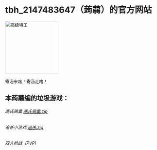 # tbh_2147483647（蒟蒻）的官方网站
<img width="175" alt="高级特工" src="https://user-images.githubusercontent.com/102367763/160220926-8c714d3c-65de-4847-838f-5b229f7d7287.png">

寄汤来咯！寄汤走咯！

## 本蒟蒻编的垃圾游戏：

###### 馮氏鶏羹 [馮氏鶏羹.zip](https://github.com/tbh2147483647/tbh2147483647.github.io/files/8354527/default.zip)

###### 追杀小游戏       [追杀.zip](https://github.com/tbh2147483647/tbh2147483647.github.io/files/8354548/default.zip)


###### 双人枪战（PVP)
